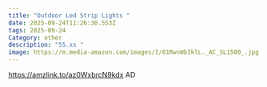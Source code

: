 ```yaml
---
title: "Outdoor Led Strip Lights "
date: 2025-09-24T11:26:30.553Z
tags: 2025-09-24
Category: other
description: "55.xx "
image: https://m.media-amazon.com/images/I/81RwnWbIklL._AC_SL1500_.jpg
---
```

https://amzlink.to/az0WxbrcN9kdx
AD